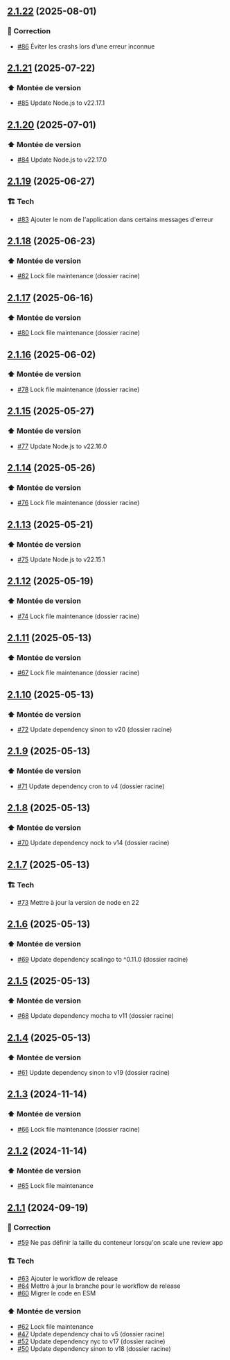 ## [2.1.22](https://github.com/1024pix/scalingo-review-app-manager/compare/v2.1.21...v2.1.22) (2025-08-01)

### :bug: Correction

- [#86](https://github.com/1024pix/scalingo-review-app-manager/pull/86) Éviter les crashs lors d’une erreur inconnue

## [2.1.21](https://github.com/1024pix/scalingo-review-app-manager/compare/v2.1.20...v2.1.21) (2025-07-22)

### :arrow_up: Montée de version

- [#85](https://github.com/1024pix/scalingo-review-app-manager/pull/85) Update Node.js to v22.17.1

## [2.1.20](https://github.com/1024pix/scalingo-review-app-manager/compare/v2.1.19...v2.1.20) (2025-07-01)

### :arrow_up: Montée de version

- [#84](https://github.com/1024pix/scalingo-review-app-manager/pull/84) Update Node.js to v22.17.0

## [2.1.19](https://github.com/1024pix/scalingo-review-app-manager/compare/v2.1.18...v2.1.19) (2025-06-27)

### :building_construction: Tech

- [#83](https://github.com/1024pix/scalingo-review-app-manager/pull/83) Ajouter le nom de l'application dans certains messages d'erreur

## [2.1.18](https://github.com/1024pix/scalingo-review-app-manager/compare/v2.1.17...v2.1.18) (2025-06-23)

### :arrow_up: Montée de version

- [#82](https://github.com/1024pix/scalingo-review-app-manager/pull/82) Lock file maintenance (dossier racine)

## [2.1.17](https://github.com/1024pix/scalingo-review-app-manager/compare/v2.1.16...v2.1.17) (2025-06-16)

### :arrow_up: Montée de version

- [#80](https://github.com/1024pix/scalingo-review-app-manager/pull/80) Lock file maintenance (dossier racine)

## [2.1.16](https://github.com/1024pix/scalingo-review-app-manager/compare/v2.1.15...v2.1.16) (2025-06-02)

### :arrow_up: Montée de version

- [#78](https://github.com/1024pix/scalingo-review-app-manager/pull/78) Lock file maintenance (dossier racine)

## [2.1.15](https://github.com/1024pix/scalingo-review-app-manager/compare/v2.1.14...v2.1.15) (2025-05-27)

### :arrow_up: Montée de version

- [#77](https://github.com/1024pix/scalingo-review-app-manager/pull/77) Update Node.js to v22.16.0

## [2.1.14](https://github.com/1024pix/scalingo-review-app-manager/compare/v2.1.13...v2.1.14) (2025-05-26)

### :arrow_up: Montée de version

- [#76](https://github.com/1024pix/scalingo-review-app-manager/pull/76) Lock file maintenance (dossier racine)

## [2.1.13](https://github.com/1024pix/scalingo-review-app-manager/compare/v2.1.12...v2.1.13) (2025-05-21)

### :arrow_up: Montée de version

- [#75](https://github.com/1024pix/scalingo-review-app-manager/pull/75) Update Node.js to v22.15.1

## [2.1.12](https://github.com/1024pix/scalingo-review-app-manager/compare/v2.1.11...v2.1.12) (2025-05-19)

### :arrow_up: Montée de version

- [#74](https://github.com/1024pix/scalingo-review-app-manager/pull/74) Lock file maintenance (dossier racine)

## [2.1.11](https://github.com/1024pix/scalingo-review-app-manager/compare/v2.1.10...v2.1.11) (2025-05-13)

### :arrow_up: Montée de version

- [#67](https://github.com/1024pix/scalingo-review-app-manager/pull/67) Lock file maintenance (dossier racine)

## [2.1.10](https://github.com/1024pix/scalingo-review-app-manager/compare/v2.1.9...v2.1.10) (2025-05-13)

### :arrow_up: Montée de version

- [#72](https://github.com/1024pix/scalingo-review-app-manager/pull/72) Update dependency sinon to v20 (dossier racine)

## [2.1.9](https://github.com/1024pix/scalingo-review-app-manager/compare/v2.1.8...v2.1.9) (2025-05-13)

### :arrow_up: Montée de version

- [#71](https://github.com/1024pix/scalingo-review-app-manager/pull/71) Update dependency cron to v4 (dossier racine)

## [2.1.8](https://github.com/1024pix/scalingo-review-app-manager/compare/v2.1.7...v2.1.8) (2025-05-13)

### :arrow_up: Montée de version

- [#70](https://github.com/1024pix/scalingo-review-app-manager/pull/70) Update dependency nock to v14 (dossier racine)

## [2.1.7](https://github.com/1024pix/scalingo-review-app-manager/compare/v2.1.6...v2.1.7) (2025-05-13)

### :building_construction: Tech

- [#73](https://github.com/1024pix/scalingo-review-app-manager/pull/73) Mettre à jour la version de node en 22

## [2.1.6](https://github.com/1024pix/scalingo-review-app-manager/compare/v2.1.5...v2.1.6) (2025-05-13)

### :arrow_up: Montée de version

- [#69](https://github.com/1024pix/scalingo-review-app-manager/pull/69) Update dependency scalingo to ^0.11.0 (dossier racine)

## [2.1.5](https://github.com/1024pix/scalingo-review-app-manager/compare/v2.1.4...v2.1.5) (2025-05-13)

### :arrow_up: Montée de version

- [#68](https://github.com/1024pix/scalingo-review-app-manager/pull/68) Update dependency mocha to v11 (dossier racine)

## [2.1.4](https://github.com/1024pix/scalingo-review-app-manager/compare/v2.1.3...v2.1.4) (2025-05-13)

### :arrow_up: Montée de version

- [#61](https://github.com/1024pix/scalingo-review-app-manager/pull/61) Update dependency sinon to v19 (dossier racine)

## [2.1.3](https://github.com/1024pix/scalingo-review-app-manager/compare/v2.1.2...v2.1.3) (2024-11-14)

### :arrow_up: Montée de version

- [#66](https://github.com/1024pix/scalingo-review-app-manager/pull/66) Lock file maintenance (dossier racine)

## [2.1.2](https://github.com/1024pix/scalingo-review-app-manager/compare/v2.1.1...v2.1.2) (2024-11-14)

### :arrow_up: Montée de version

- [#65](https://github.com/1024pix/scalingo-review-app-manager/pull/65) Lock file maintenance

## [2.1.1](https://github.com/1024pix/scalingo-review-app-manager/compare/v2.1.0...v2.1.1) (2024-09-19)

### :bug: Correction

- [#59](https://github.com/1024pix/scalingo-review-app-manager/pull/59) Ne pas définir la taille du conteneur lorsqu'on scale une review app

### :building_construction: Tech

- [#63](https://github.com/1024pix/scalingo-review-app-manager/pull/63) Ajouter le workflow de release
- [#64](https://github.com/1024pix/scalingo-review-app-manager/pull/64) Mettre à jour la branche pour le workflow de release
- [#60](https://github.com/1024pix/scalingo-review-app-manager/pull/60) Migrer le code en ESM

### :arrow_up: Montée de version

- [#62](https://github.com/1024pix/scalingo-review-app-manager/pull/62) Lock file maintenance
- [#47](https://github.com/1024pix/scalingo-review-app-manager/pull/47) Update dependency chai to v5 (dossier racine)
- [#52](https://github.com/1024pix/scalingo-review-app-manager/pull/52) Update dependency nyc to v17 (dossier racine)
- [#50](https://github.com/1024pix/scalingo-review-app-manager/pull/50) Update dependency sinon to v18 (dossier racine)
